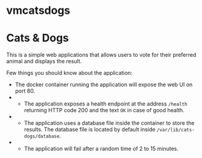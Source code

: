 # vmcatsdogs
# Cats &amp; Dogs  

This is a simple web applications that allows users to vote for their preferred animal and displays the result.  

Few things you should know about the application:   
* The docker container running the application will expose the web UI on port 80.  
* * The application exposes a health endpoint at the address `/health` returning HTTP code 200 and the text `OK` in case of good health.  
* * The application uses a database file inside the container to store the results. The database file is located by default inside `/var/lib/cats-dogs/database`.  
* * The application will fail after a random time of 2 to 15 minutes.
